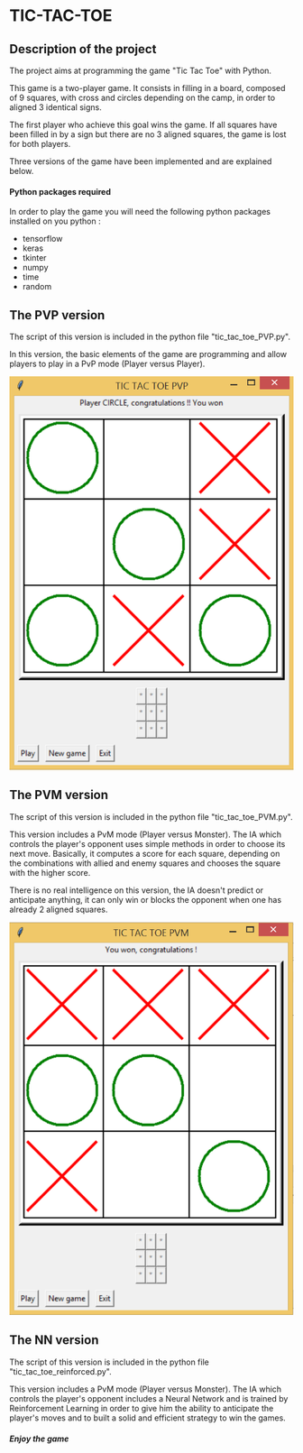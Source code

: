 # TIC-TAC-TOE

## Description of the project

The project aims at programming the game "Tic Tac Toe" with Python.

This game is a two-player game. It consists in filling in a board, composed of 9 squares, with cross and circles depending on the camp, in order to aligned 3 identical signs.

The first player who achieve this goal wins the game. If all squares have been filled in by a sign but there are no 3 aligned squares, the game is lost for both players.
 
Three versions of the game have been implemented and are explained below. 


#### Python packages required

In order to play the game you will need the following python packages installed on you python :
- tensorflow
- keras
- tkinter
- numpy
- time
- random
 
## The PVP version

The script of this version is included in the python file "tic_tac_toe_PVP.py". 

In this version, the basic elements of the game are programming and allow players to play in a PvP mode (Player versus Player).

![demo_PvP_version](image/tic_tac_toe_PvP.PNG)

## The PVM version

The script of this version is included in the python file "tic_tac_toe_PVM.py".

This version includes a PvM mode (Player versus Monster). The IA which controls the player's opponent uses simple methods in order to choose its next move.
Basically, it computes a score for each square, depending on the combinations with allied and enemy squares and chooses the square with the higher score. 


There is no real intelligence on this version, the IA doesn't predict or anticipate anything, it can only win or blocks the opponent when one has already 2 aligned squares.

![demo_PvM_version](image/tic_tac_toe_PvM.PNG)


## The NN version

The script of this version is included in the python file "tic_tac_toe_reinforced.py".

This version includes a PvM mode (Player versus Monster). The IA which controls the player's opponent includes a Neural Network and is trained by Reinforcement Learning in order to give him the ability to anticipate the player's moves and to built a solid and efficient strategy to win the games.



##### Enjoy the game